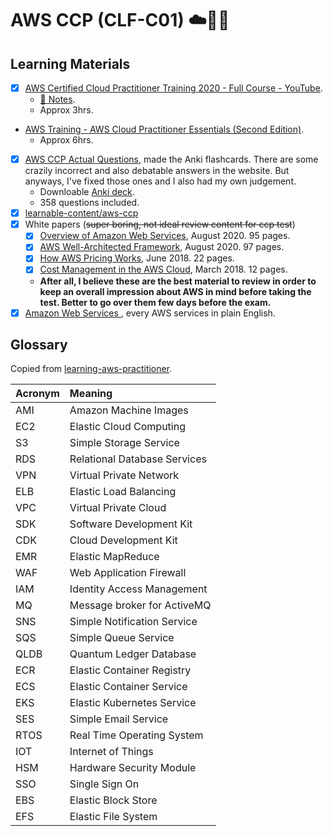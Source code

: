 # AWS CCP (CLF-C01) ☁️👷‍♂️

## Learning Materials

- [x] [AWS Certified Cloud Practitioner Training 2020 - Full Course - YouTube](https://youtu.be/3hLmDS179YE).
  - [📓 Notes](fcc-ccp-training-2020.md).
  - Approx 3hrs.
- [AWS Training - AWS Cloud Practitioner Essentials (Second Edition)](https://www.aws.training/Details/Curriculum?id=27076).
  - Approx 6hrs.
- [x] [AWS CCP Actual Questions](https://www.examtopics.com/exams/amazon/aws-certified-cloud-practitioner/view/1/), made the Anki flashcards. There are some crazily incorrect and also debatable answers in the website. But anyways, I've fixed those ones and I also had my own judgement.
  - Downloable [Anki deck](https://ankiweb.net/shared/info/795240097).
  - 358 questions included.
- [x] [learnable-content/aws-ccp](https://github.com/learnable-content/aws-ccp)
- [x] White papers (~~super boring, not ideal review content for ccp test~~)
  - [x] [Overview of Amazon Web Services](whitepaper/aws-overview.pdf), August 2020. 95 pages.
  - [x] [AWS Well-Architected Framework](whitepaper/AWS_Well-Architected_Framework.pdf), August 2020. 97 pages.
  - [x] [How AWS Pricing Works](whitepaper/aws_pricing_overview.pdf), June 2018. 22 pages.
  - [x] [Cost Management in the AWS Cloud](whitepaper/aws-tco-2-cost-management.pdf), March 2018. 12 pages.
  - **After all, I believe these are the best material to review in order to keep an overall impression about AWS in mind before taking the test. Better to go over them few days before the exam.**
- [x] [Amazon Web Services
](https://adayinthelifeof.nl/2020/05/20/aws.html), every AWS services in plain English.

## Glossary

Copied from [learning-aws-practitioner](https://github.com/yurynino/learning-aws-practitioner).

| Acronym | Meaning                      |
| :------ | :--------------------------- |
| AMI     | Amazon Machine Images        |
| EC2     | Elastic Cloud Computing      |
| S3      | Simple Storage Service       |
| RDS     | Relational Database Services |
| VPN     | Virtual Private Network      |
| ELB     | Elastic Load Balancing       |
| VPC     | Virtual Private Cloud        |
| SDK     | Software Development Kit     |
| CDK     | Cloud Development Kit        |
| EMR     | Elastic MapReduce            |
| WAF     | Web Application Firewall     |
| IAM     | Identity Access Management   |
| MQ      | Message broker for ActiveMQ  |
| SNS     | Simple Notification Service  |
| SQS     | Simple Queue Service         |
| QLDB    | Quantum Ledger Database      |
| ECR     | Elastic Container Registry   |
| ECS     | Elastic Container Service    |
| EKS     | Elastic Kubernetes Service   |
| SES     | Simple Email Service         |
| RTOS    | Real Time Operating System   |
| IOT     | Internet of Things           |
| HSM     | Hardware Security Module     |
| SSO     | Single Sign On               |
| EBS     | Elastic Block Store          |
| EFS     | Elastic File System          |
